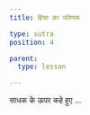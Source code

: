 ```yaml
---
title: हिंसा का परिणाम

type: sutra
position: 4

parent:
  type: lesson

---
```


<sutra-meaning>

साधक के ऊपर कहे हुए ...

</sutra-meaning>